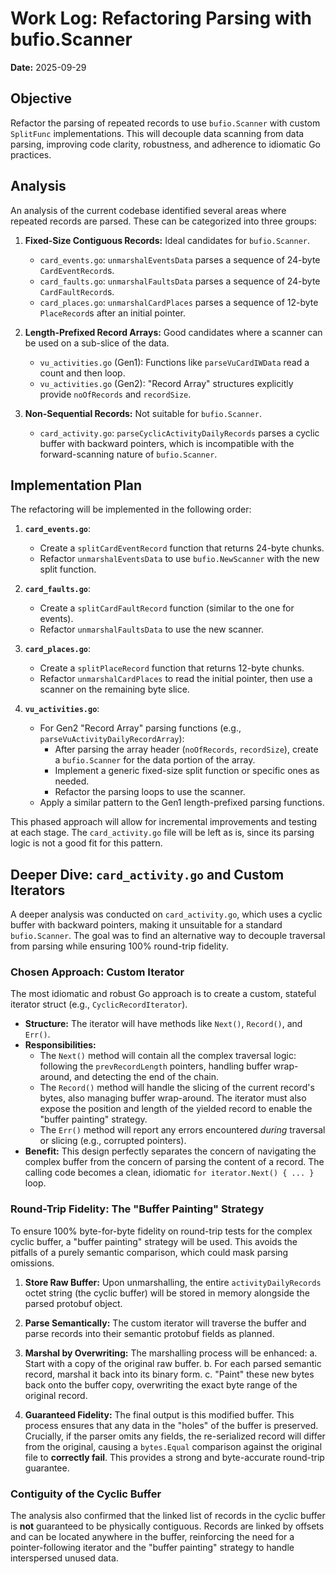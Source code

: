 # Work Log: Refactoring Parsing with bufio.Scanner

**Date:** 2025-09-29

## Objective

Refactor the parsing of repeated records to use `bufio.Scanner` with custom `SplitFunc` implementations. This will decouple data scanning from data parsing, improving code clarity, robustness, and adherence to idiomatic Go practices.

## Analysis

An analysis of the current codebase identified several areas where repeated records are parsed. These can be categorized into three groups:

1.  **Fixed-Size Contiguous Records:** Ideal candidates for `bufio.Scanner`.
    *   `card_events.go`: `unmarshalEventsData` parses a sequence of 24-byte `CardEventRecord`s.
    *   `card_faults.go`: `unmarshalFaultsData` parses a sequence of 24-byte `CardFaultRecord`s.
    *   `card_places.go`: `unmarshalCardPlaces` parses a sequence of 12-byte `PlaceRecord`s after an initial pointer.

2.  **Length-Prefixed Record Arrays:** Good candidates where a scanner can be used on a sub-slice of the data.
    *   `vu_activities.go` (Gen1): Functions like `parseVuCardIWData` read a count and then loop.
    *   `vu_activities.go` (Gen2): "Record Array" structures explicitly provide `noOfRecords` and `recordSize`.

3.  **Non-Sequential Records:** Not suitable for `bufio.Scanner`.
    *   `card_activity.go`: `parseCyclicActivityDailyRecords` parses a cyclic buffer with backward pointers, which is incompatible with the forward-scanning nature of `bufio.Scanner`.

## Implementation Plan

The refactoring will be implemented in the following order:

1.  **`card_events.go`**:
    *   Create a `splitCardEventRecord` function that returns 24-byte chunks.
    *   Refactor `unmarshalEventsData` to use `bufio.NewScanner` with the new split function.

2.  **`card_faults.go`**:
    *   Create a `splitCardFaultRecord` function (similar to the one for events).
    *   Refactor `unmarshalFaultsData` to use the new scanner.

3.  **`card_places.go`**:
    *   Create a `splitPlaceRecord` function that returns 12-byte chunks.
    *   Refactor `unmarshalCardPlaces` to read the initial pointer, then use a scanner on the remaining byte slice.

4.  **`vu_activities.go`**:
    *   For Gen2 "Record Array" parsing functions (e.g., `parseVuActivityDailyRecordArray`):
        *   After parsing the array header (`noOfRecords`, `recordSize`), create a `bufio.Scanner` for the data portion of the array.
        *   Implement a generic fixed-size split function or specific ones as needed.
        *   Refactor the parsing loops to use the scanner.
    *   Apply a similar pattern to the Gen1 length-prefixed parsing functions.

This phased approach will allow for incremental improvements and testing at each stage. The `card_activity.go` file will be left as is, since its parsing logic is not a good fit for this pattern.

## Deeper Dive: `card_activity.go` and Custom Iterators

A deeper analysis was conducted on `card_activity.go`, which uses a cyclic buffer with backward pointers, making it unsuitable for a standard `bufio.Scanner`. The goal was to find an alternative way to decouple traversal from parsing while ensuring 100% round-trip fidelity.

### Chosen Approach: Custom Iterator

The most idiomatic and robust Go approach is to create a custom, stateful iterator struct (e.g., `CyclicRecordIterator`).

*   **Structure:** The iterator will have methods like `Next()`, `Record()`, and `Err()`.
*   **Responsibilities:**
    *   The `Next()` method will contain all the complex traversal logic: following the `prevRecordLength` pointers, handling buffer wrap-around, and detecting the end of the chain.
    *   The `Record()` method will handle the slicing of the current record's bytes, also managing buffer wrap-around. The iterator must also expose the position and length of the yielded record to enable the "buffer painting" strategy.
    *   The `Err()` method will report any errors encountered *during* traversal or slicing (e.g., corrupted pointers).
*   **Benefit:** This design perfectly separates the concern of navigating the complex buffer from the concern of parsing the content of a record. The calling code becomes a clean, idiomatic `for iterator.Next() { ... }` loop.

### Round-Trip Fidelity: The "Buffer Painting" Strategy

To ensure 100% byte-for-byte fidelity on round-trip tests for the complex cyclic buffer, a "buffer painting" strategy will be used. This avoids the pitfalls of a purely semantic comparison, which could mask parsing omissions.

1.  **Store Raw Buffer:** Upon unmarshalling, the entire `activityDailyRecords` octet string (the cyclic buffer) will be stored in memory alongside the parsed protobuf object.

2.  **Parse Semantically:** The custom iterator will traverse the buffer and parse records into their semantic protobuf fields as planned.

3.  **Marshal by Overwriting:** The marshalling process will be enhanced:
    a. Start with a copy of the original raw buffer.
    b. For each parsed semantic record, marshal it back into its binary form.
    c. "Paint" these new bytes back onto the buffer copy, overwriting the exact byte range of the original record.

4.  **Guaranteed Fidelity:** The final output is this modified buffer. This process ensures that any data in the "holes" of the buffer is preserved. Crucially, if the parser omits any fields, the re-serialized record will differ from the original, causing a `bytes.Equal` comparison against the original file to **correctly fail**. This provides a strong and byte-accurate round-trip guarantee.

### Contiguity of the Cyclic Buffer

The analysis also confirmed that the linked list of records in the cyclic buffer is **not** guaranteed to be physically contiguous. Records are linked by offsets and can be located anywhere in the buffer, reinforcing the need for a pointer-following iterator and the "buffer painting" strategy to handle interspersed unused data.
